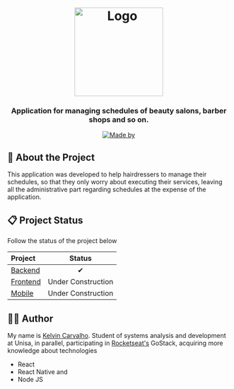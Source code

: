 <h1 align="center">
  <img alt="Logo" src="https://camo.githubusercontent.com/5982166868335d51d1fdf8bbc766460876cd3c72/68747470733a2f2f7265732e636c6f7564696e6172792e636f6d2f656c6961736763662f696d6167652f75706c6f61642f76313538383632353336392f476f4261726265722f6c6f676f5f6977317639662e737667" width="200px">
</h1>

<h3 align="center">
  Application for managing schedules of beauty salons, barber shops and so on.
</h3>

<p align="center">
  <a href="https://www.linkedin.com/in/meetkelvincarvalho" target="_blank" rel="noopener noreferrer">
    <img alt="Made by" src="https://img.shields.io/badge/made%20by-Kelvin%20Carvalho-%23FF9000">
  </a>
</p>

## 💼 About the Project

This application was developed to help hairdressers to manage their schedules, so that they only worry about executing their services,
leaving all the administrative part regarding schedules at the expense of the application.

## 📋 Project Status

Follow the status of the project below

| **Project**                                                            |     **Status**     |
| :--------------------------------------------------------------------- | :----------------: |
| [Backend](https://github.com/kelvin401/GoBarber/tree/master/backend)   |         ✔          |
| [Frontend](https://github.com/kelvin401/GoBarber/tree/master/frontend) | Under Construction |
| [Mobile](https://github.com/kelvin401/GoBarber/tree/master/)           | Under Construction |

## 👨‍💻 Author

My name is [Kelvin Carvalho](https://www.linkedin.com/in/meetkelvincarvalho).
Student of systems analysis and development at Unisa, in parallel, participating in [Rocketseat's](https://github.com/rocketseat) GoStack, acquiring more knowledge about technologies

- React
- React Native and
- Node JS
